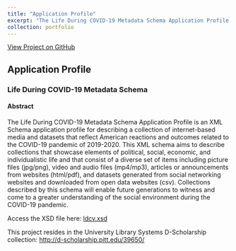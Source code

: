 ```yaml
---
title: "Application Profile"
excerpt: "The Life During COVID-19 Metadata Schema Application Profile is an XML Schema application profile for describing a collection of internet-based media and datasets that reflect American reactions and outcomes related to the COVID-19 pandemic of 2019-2020.<br/><img src='/images/LifeDuringCOVID-19ConceptualModel.png'>"
collection: portfolio
---
```


<a href="https://github.com/lisaover/PittMetadata">View Project on GitHub</a>

## Application Profile
### Life During COVID-19 Metadata Schema
#### Abstract
The Life During COVID-19 Metadata Schema Application Profile is an XML Schema application profile for describing a collection of internet-based media and datasets that reflect American reactions and outcomes related to the COVID-19 pandemic of 2019-2020.  This XML schema aims to describe collections that showcase elements of political, social, economic, and individualistic life and that consist of a diverse set of items including picture files (jpg/png), video and audio files (mp4/mp3), articles or announcements from websites (html/pdf), and datasets generated from social networking websites and downloaded from open data websites (csv). Collections described by this schema will enable future generations to witness and come to a greater understanding of the social environment during the COVID-19 pandemic.

Access the XSD file here:
<a href="https://lisaover.github.io/PittMetadata/ldcv.xsd">ldcv.xsd</a>

This project resides in the University Library Systems D-Scholarship collection: <a href="http://d-scholarship.pitt.edu/39650/">http://d-scholarship.pitt.edu/39650/</a>
